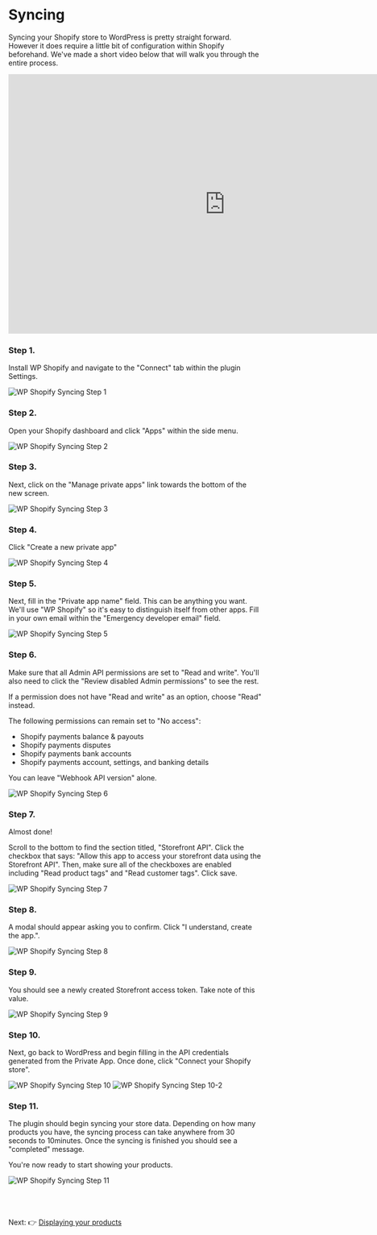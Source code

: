 # Syncing

Syncing your Shopify store to WordPress is pretty straight forward. However it does require a little bit of configuration within Shopify beforehand. We've made a short video below that will walk you through the entire process.

<iframe width="860" height="515" src="https://www.youtube.com/embed/lYm6G35e8sI" frameborder="0" allow="accelerometer; autoplay; encrypted-media; gyroscope; picture-in-picture" allowfullscreen></iframe>

### Step 1.

Install WP Shopify and navigate to the "Connect" tab within the plugin Settings.

![WP Shopify Syncing Step 1](http://localhost:4000/assets/syncing-step1.png)

### Step 2.

Open your Shopify dashboard and click "Apps" within the side menu.

![WP Shopify Syncing Step 2](http://localhost:4000/assets/syncing-step2.png)

### Step 3.

Next, click on the "Manage private apps" link towards the bottom of the new screen.

![WP Shopify Syncing Step 3](http://localhost:4000/assets/syncing-step3.png)

### Step 4.

Click "Create a new private app"

![WP Shopify Syncing Step 4](http://localhost:4000/assets/syncing-step4.png)

### Step 5.

Next, fill in the "Private app name" field. This can be anything you want. We'll use "WP Shopify" so it's easy to distinguish itself from other apps. Fill in your own email within the "Emergency developer email" field.

![WP Shopify Syncing Step 5](http://localhost:4000/assets/syncing-step5.png)

### Step 6.

Make sure that all Admin API permissions are set to "Read and write". You'll also need to click the "Review disabled Admin permissions" to see the rest. 

If a permission does not have "Read and write" as an option, choose "Read" instead.

The following permissions can remain set to "No access":

- Shopify payments balance & payouts
- Shopify payments disputes
- Shopify payments bank accounts
- Shopify payments account, settings, and banking details

You can leave "Webhook API version" alone.

![WP Shopify Syncing Step 6](http://localhost:4000/assets/syncing-step6.png)

### Step 7.

Almost done! 

Scroll to the bottom to find the section titled, "Storefront API". Click the checkbox that says: "Allow this app to access your storefront data using the Storefront API". Then, make sure all of the checkboxes are enabled including "Read product tags" and "Read customer tags". Click save.

![WP Shopify Syncing Step 7](http://localhost:4000/assets/syncing-step7.png)

### Step 8.

A modal should appear asking you to confirm. Click "I understand, create the app.".

![WP Shopify Syncing Step 8](http://localhost:4000/assets/syncing-step8.png)

### Step 9.

You should see a newly created Storefront access token. Take note of this value.

![WP Shopify Syncing Step 9](http://localhost:4000/assets/syncing-step9.png)

### Step 10.

Next, go back to WordPress and begin filling in the API credentials generated from the Private App. Once done, click "Connect your Shopify store".

![WP Shopify Syncing Step 10](http://localhost:4000/assets/syncing-step10.png)
![WP Shopify Syncing Step 10-2](http://localhost:4000/assets/syncing-step10-2.png)

### Step 11.

The plugin should begin syncing your store data. Depending on how many products you have, the syncing process can take anywhere from 30 seconds to 10minutes. Once the syncing is finished you should see a "completed" message. 

You're now ready to start showing your products.

![WP Shopify Syncing Step 11](http://localhost:4000/assets/syncing-step11.png)


<br><br><br>
Next: :point_right: [Displaying your products](getting-started/displaying)